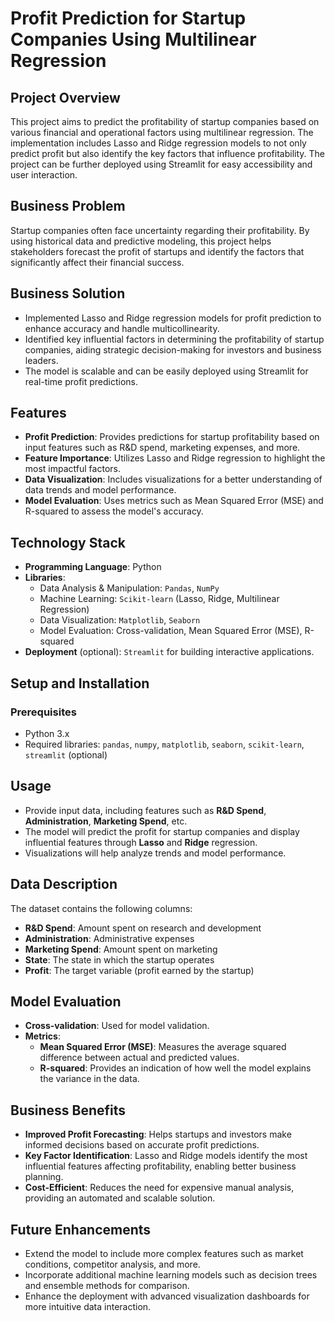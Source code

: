 # Profit Prediction for Startup Companies Using Multilinear Regression

## Project Overview
This project aims to predict the profitability of startup companies based on various financial and operational factors using multilinear regression. The implementation includes Lasso and Ridge regression models to not only predict profit but also identify the key factors that influence profitability. The project can be further deployed using Streamlit for easy accessibility and user interaction.

## Business Problem
Startup companies often face uncertainty regarding their profitability. By using historical data and predictive modeling, this project helps stakeholders forecast the profit of startups and identify the factors that significantly affect their financial success.

## Business Solution
- Implemented Lasso and Ridge regression models for profit prediction to enhance accuracy and handle multicollinearity.
- Identified key influential factors in determining the profitability of startup companies, aiding strategic decision-making for investors and business leaders.
- The model is scalable and can be easily deployed using Streamlit for real-time profit predictions.

## Features
- **Profit Prediction**: Provides predictions for startup profitability based on input features such as R&D spend, marketing expenses, and more.
- **Feature Importance**: Utilizes Lasso and Ridge regression to highlight the most impactful factors.
- **Data Visualization**: Includes visualizations for a better understanding of data trends and model performance.
- **Model Evaluation**: Uses metrics such as Mean Squared Error (MSE) and R-squared to assess the model's accuracy.

## Technology Stack
- **Programming Language**: Python
- **Libraries**:
  - Data Analysis & Manipulation: `Pandas`, `NumPy`
  - Machine Learning: `Scikit-learn` (Lasso, Ridge, Multilinear Regression)
  - Data Visualization: `Matplotlib`, `Seaborn`
  - Model Evaluation: Cross-validation, Mean Squared Error (MSE), R-squared
- **Deployment** (optional): `Streamlit` for building interactive applications.

## Setup and Installation

### Prerequisites
- Python 3.x
- Required libraries: `pandas`, `numpy`, `matplotlib`, `seaborn`, `scikit-learn`, `streamlit` (optional)

## Usage
- Provide input data, including features such as **R&D Spend**, **Administration**, **Marketing Spend**, etc.
- The model will predict the profit for startup companies and display influential features through **Lasso** and **Ridge** regression.
- Visualizations will help analyze trends and model performance.

## Data Description
The dataset contains the following columns:
- **R&D Spend**: Amount spent on research and development
- **Administration**: Administrative expenses
- **Marketing Spend**: Amount spent on marketing
- **State**: The state in which the startup operates
- **Profit**: The target variable (profit earned by the startup)

## Model Evaluation
- **Cross-validation**: Used for model validation.
- **Metrics**:
  - **Mean Squared Error (MSE)**: Measures the average squared difference between actual and predicted values.
  - **R-squared**: Provides an indication of how well the model explains the variance in the data.

## Business Benefits
- **Improved Profit Forecasting**: Helps startups and investors make informed decisions based on accurate profit predictions.
- **Key Factor Identification**: Lasso and Ridge models identify the most influential features affecting profitability, enabling better business planning.
- **Cost-Efficient**: Reduces the need for expensive manual analysis, providing an automated and scalable solution.

## Future Enhancements
- Extend the model to include more complex features such as market conditions, competitor analysis, and more.
- Incorporate additional machine learning models such as decision trees and ensemble methods for comparison.
- Enhance the deployment with advanced visualization dashboards for more intuitive data interaction.

